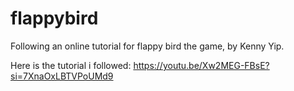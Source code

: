 # flappybird
Following an online tutorial for flappy bird the game, by Kenny Yip.

Here is the tutorial i followed: https://youtu.be/Xw2MEG-FBsE?si=7XnaOxLBTVPoUMd9
